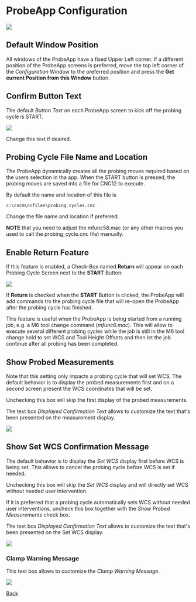# ProbeApp Configuration 

![](/images/pa052.PNG)

## Default Window Position
All windows of the ProbeApp have a fixed Upper Left corner.
If a different position of the ProbeApp screens is preferred, move the top left corner of the *Configuration* Window to the preferred position and press the **Get current Position from this Window** button.

## Confirm Button Text
The default *Button Text* on each ProbeApp screen to kick off the probing cycle is START.

![](/images/pa053.PNG)

Change this text if desired.

## Probing Cycle File Name and Location
The ProbeApp dynamically creates all the probing moves required based on the users selection in tha app.
When the START button is pressed, the probing moves are saved into a file for CNC12 to execute.

By default the name and location of this file is
```
c:\cncm\ncfiles\probing_cycles.cnc
```
Change the file name and location if preferred.

**NOTE** that you need to adjust the mfunc58.mac (or any other macros you used to call the probing_cycle.cnc file) manually.

## Enable Return Feature
If this feature is enabled, a Check-Box named **Return** will appear on each Probing Cycle Screen next to the **START** Button:

![](/images/pa098.PNG)

If **Return** is checked when the **START** Button is clicked, the ProbeApp will add commands tro the probing cycle file that will re-open the ProbeApp after the probing cycle has finished.

This feature is useful when the ProbeApp is being started from a running job, e.g. a M6 tool change command (*mfunc6.mac*).
This will allow to execute several different probing cycles while the job is still in the M6 tool change hold to set WCS and Tool Height Offsets and then let the job continue after all probing has been completed.

## Show Probed Measurements
Note that this setting only impacts a probing cycle that will set WCS.
The default behavior is to display the probed measurements first and on a second screen present the WCS coordinates that will be set.

Unchecking this box will skip the first display of the probed measurements.

The text box *Displayed Confirmation Text* allows to customize the text that's been presented on the measurement display.

![](/images/pa020.PNG)


## Show Set WCS Confirmation Message
The default behavior is to display the *Set WCS* display first before WCS is being set.
This allows to cancel the probing cycle before WCS is set if needed.

Unchecking this box will skip the *Set WCS* display and will directly set WCS without needed user intervention.

If it is preferred that a probing cycle automatically sets WCS without needed user interventions, uncheck this box together with the *Show Probed Measurements* check box. 

The text box *Displayed Confirmation Text* allows to customize the text that's been presented on the Set WCS display.

![](/images/pa021.PNG)

### Clamp Warning Message
This text box allows to cuctomize the *Clamp Warning Message*.

![](/images/pa043.PNG)




[Back](index.md)

